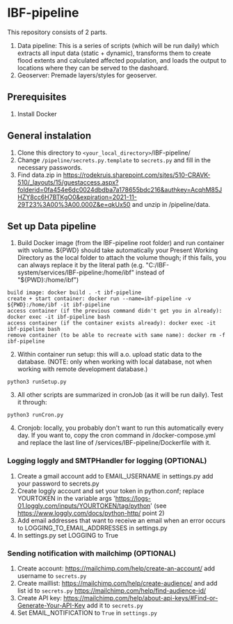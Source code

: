 # IBF-pipeline

This repository consists of 2 parts.

1. Data pipeline: This is a series of scripts (which will be run daily) which extracts all input data (static + dynamic), transforms them to create flood extents and calculated affected population, and loads the output to locations where they can be served to the dashoard.
2. Geoserver: Premade layers/styles for geoserver.

## Prerequisites

1. Install Docker

## General instalation

1. Clone this directory to `<your_local_directory>`/IBF-pipeline/
2. Change `/pipeline/secrets.py.template` to `secrets.py` and fill in the necessary passwords.
3. Find data.zip in https://rodekruis.sharepoint.com/sites/510-CRAVK-510/_layouts/15/guestaccess.aspx?folderid=0fa454e6dc0024dbdba7a178655bdc216&authkey=AcqhM85JHZY8cc6H7BTKgO0&expiration=2021-11-29T23%3A00%3A00.000Z&e=qkUx50 and unzip in /pipeline/data.

## Set up Data pipeline

1. Build Docker image (from the IBF-pipeline root folder) and run container with volume. ${PWD} should take automatically your Present Working Directory as the local folder to attach the volume though; if this fails, you can always replace it by the literal path (e.g. "C:/IBF-system/services/IBF-pipeline:/home/ibf" instead of "${PWD}:/home/ibf")
```
build image: docker build . -t ibf-pipeline
create + start container: docker run --name=ibf-pipeline -v ${PWD}:/home/ibf -it ibf-pipeline
access container (if the previous command didn't get you in already): docker exec -it ibf-pipeline bash
access container (if the container exists already): docker exec -it ibf-pipeline bash
remove container (to be able to recreate with same name): docker rm -f ibf-pipeline
```

2. Within container run setup: this will a.o. upload static data to the database.
(NOTE: only when working with local database, not when working with remote development database.)

```
python3 runSetup.py
```

3. All other scripts are summarized in cronJob (as it will be run daily).  Test it through:

```
python3 runCron.py
```

4. Cronjob: locally, you probably don't want to run this automatically every day. If you want to, copy the cron command in /docker-compose.yml and replace the last line of /services/IBF-pipeline/Dockerfile with it.

### Logging loggly and SMTPHandler for logging (OPTIONAL)
 1. Create a gmail account add to EMAIL_USERNAME in settings.py add your password to secrets.py 
 2. Create loggly account and set your token in python.conf; replace YOURTOKEN in the variable args 'https://logs-01.loggly.com/inputs/YOURTOKEN/tag/python' (see https://www.loggly.com/docs/python-http/ point 2)
 3. Add email addresses that want to receive an email when an error occurs to LOGGING_TO_EMAIL_ADDRRESSES in settings.py 
 4. In settings.py set LOGGING to True

 ### Sending notification with mailchimp (OPTIONAL)
 1. Create account: https://mailchimp.com/help/create-an-account/ add username to `secrets.py`
 2. Create maillist: https://mailchimp.com/help/create-audience/ and add list id to `secrets.py` https://mailchimp.com/help/find-audience-id/
 3. Create API key:  https://mailchimp.com/help/about-api-keys/#Find-or-Generate-Your-API-Key add it to `secrets.py`
 4. Set EMAIL_NOTIFICATION to `True` in `settings.py`